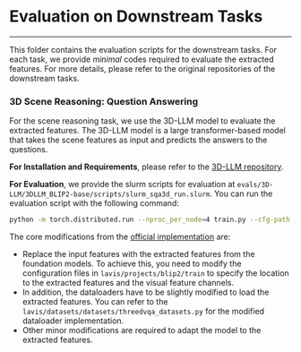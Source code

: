 # Evaluation on Downstream Tasks 
---
This folder contains the evaluation scripts for the downstream tasks. For each task, we provide *minimal* codes required to evaluate the extracted features. For more details, please refer to the original repositories of the downstream tasks. 

### 3D Scene Reasoning: Question Answering

For the scene reasoning task, we use the 3D-LLM model to evaluate the extracted features. The 3D-LLM model is a large transformer-based model that takes the scene features as input and predicts the answers to the questions.

**For Installation and Requirements**, please refer to the [3D-LLM repository](https://github.com/UMass-Foundation-Model/3D-LLM).

**For Evaluation**, we provide the slurm scripts for evaluation at `evals/3D-LLM/3DLLM_BLIP2-base/scripts/slurm_sqa3d_run.slurm`. You can run the evaluation script with the following command:

```bash
python -m torch.distributed.run --nproc_per_node=4 train.py --cfg-path lavis/projects/blip2/train/finetune_sqa.yaml
```

The core modifications from the [official implementation](https://github.com/UMass-Foundation-Model/3D-LLM/tree/main/3DLLM_BLIP2-base) are:

- Replace the input features with the extracted features from the foundation models. To achieve this, you need to modify the configuration files in `lavis/projects/blip2/train` to specify the location to the extracted features and the visual feature channels.
- In addition, the dataloaders have to be slightly modified to load the extracted features. You can refer to the `lavis/datasets/datasets/threedvqa_datasets.py` for the modified dataloader implementation.
- Other minor modifications are required to adapt the model to the extracted features.